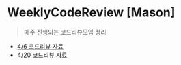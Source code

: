 # WeeklyCodeReview [Mason]
> 매주 진행되는 코드리뷰모임 정리

* [4/6 코드리뷰 자료](https://github.com/myssun0325/WeeklyCodeReview/blob/master/%EC%A2%8C%ED%91%9C%EA%B3%84%EC%82%B0%EA%B8%B0_%EC%BD%94%EB%93%9C%EC%84%A4%EA%B3%84_0406.key)
* [4/20 코드리뷰 자료](jsonparser_step2_0420.pdf)